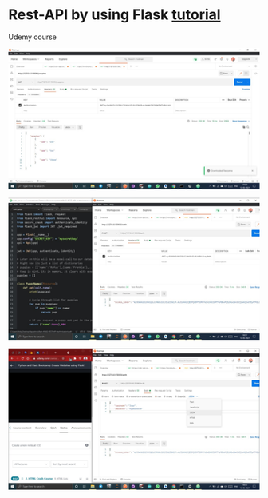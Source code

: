 # Rest-API by using Flask [tutorial](https://programminghistorian.org/en/lessons/creating-apis-with-python-and-flask)
Udemy course

![1](https://github.com/imvickykumar999/Rest-API/blob/main/Tutorial/02-REST-API-Authorization/puppies.jpg)

![2](https://github.com/imvickykumar999/Rest-API/blob/main/Tutorial/02-REST-API-Authorization/header.jpg)

![3](https://github.com/imvickykumar999/Rest-API/blob/main/Tutorial/02-REST-API-Authorization/body.jpg)